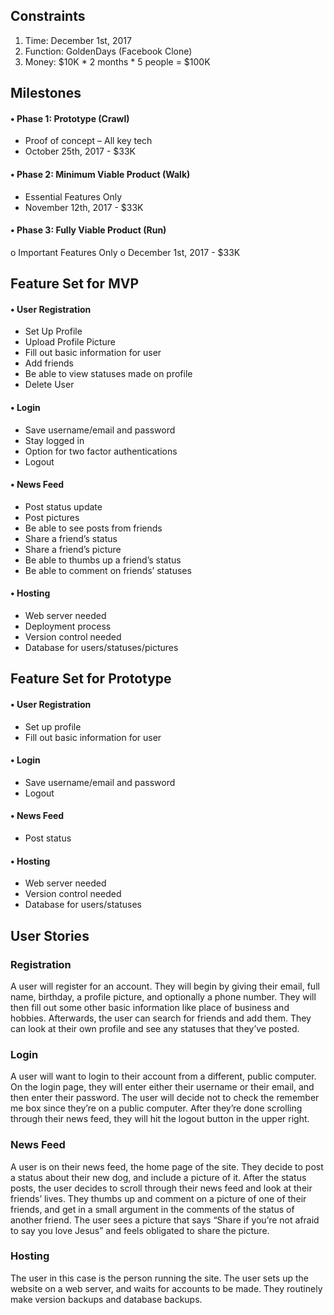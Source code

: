 ## Constraints
1.	Time: December 1st, 2017
2.	Function: GoldenDays (Facebook Clone)
3.	Money: $10K * 2 months * 5 people = $100K
## Milestones
#### •	Phase 1: Prototype (Crawl)
*	Proof of concept – All key tech
*	October 25th, 2017 - $33K
#### •	Phase 2: Minimum Viable Product (Walk)
*	Essential Features Only
*	November 12th, 2017 - $33K
#### •	Phase 3: Fully Viable Product (Run) 
o	Important Features Only
o	December 1st, 2017 - $33K
## Feature Set for MVP
#### •	User Registration

  *	Set Up Profile
  *	Upload Profile Picture
  *	Fill out basic information for user
  *	Add friends
  *	Be able to view statuses made on profile
  *	Delete User
  
#### • Login

*	Save username/email and password
*	Stay logged in
*	Option for two factor authentications
*	Logout
#### •	News Feed
*	Post status update
*	Post pictures
*	Be able to see posts from friends
*	Share a friend’s status
*	Share a friend’s picture
*	Be able to thumbs up a friend’s status
*	Be able to comment on friends’ statuses
#### •	Hosting
*	Web server needed
*	Deployment process
*	Version control needed
*	Database for users/statuses/pictures
## Feature Set for Prototype
#### •	User Registration
*	Set up profile
*	Fill out basic information for user
#### •	Login
*	Save username/email and password
*	Logout
#### •	News Feed
*	Post status
#### •	Hosting
*	Web server needed
*	Version control needed
*	Database for users/statuses

## User Stories
### Registration
A user will register for an account. They will begin by giving their email, full name, birthday, a profile picture, and optionally a phone number. They will then fill out some other basic information like place of business and hobbies. Afterwards, the user can search for friends and add them. They can look at their own profile and see any statuses that they’ve posted.
### Login
A user will want to login to their account from a different, public computer. On the login page, they will enter either their username or their email, and then enter their password. The user will decide not to check the remember me box since they’re on a public computer. After they’re done scrolling through their news feed, they will hit the logout button in the upper right.
### News Feed
A user is on their news feed, the home page of the site. They decide to post a status about their new dog, and include a picture of it. After the status posts, the user decides to scroll through their news feed and look at their friends’ lives. They thumbs up and comment on a picture of one of their friends, and get in a small argument in the comments of the status of another friend. The user sees a picture that says “Share if you’re not afraid to say you love Jesus” and feels obligated to share the picture.
### Hosting
The user in this case is the person running the site. The user sets up the website on a web server, and waits for accounts to be made. They routinely make version backups and database backups.
